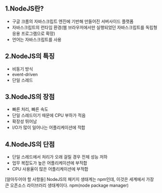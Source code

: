 1.NodeJS란?
- 
- 구글 크롬의 자바스크립트 엔진에 기반해 만들어진 서버사이드 플랫폼
- 자바스크립트의 런타임 환경(웹 브라우저에서만 실행되었던 자바스크립트를 독립형 응용 프로그램으로 확장)
- 언어는 자바스크립트를 사용

2.NodeJS의 특징
- 
- 비동기 방식
- event-driven
- 단일 스레드

3.NodeJS의 장점
-
- 빠른 처리, 빠른 속도
- 단일 스레드이기 때문에 CPU 부하가 적음
- 확장성 뛰어남
- I/O가 많이 일어나는 어플리케이션에 적합

4.NodeJS의 단점
-
- 단일 스레드에서 처리가 오래 걸릴 경우 전체 성능 저하
- 업무 복잡도가 높은 어플리케이션에 부적합
- CPU 사용율이 많은 어플리케이션에 부적합

[알아두어야 할 사항들]
NodeJS의 패키지 생태계는 npm인데, 이것은 세계에서 가장 큰 오픈소스 라이브러리 생태계이다.
npm(node package manager)
